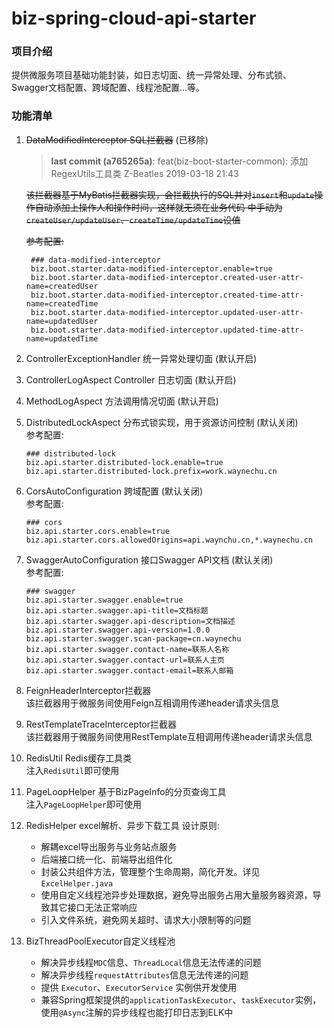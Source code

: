 # biz-spring-cloud-api-starter

### 项目介绍
提供微服务项目基础功能封装，如日志切面、统一异常处理、分布式锁、Swagger文档配置、跨域配置、线程池配置...等。

### 功能清单
1. ~~DataModifiedInterceptor SQL拦截器~~ (已移除)

    > **last commit (a765265a)**: feat(biz-boot-starter-common): 添加RegexUtils工具类 Z-Beatles 2019-03-18 21:43
    
    ~~该拦截器基于MyBatis拦截器实现，会拦截执行的SQL并对`insert`和`update`操作自动添加上操作人和操作时间，这样就无须在业务代码
    中手动为`createUser/updateUser`、`createTime/updateTime`设值~~

    ~~参考配置:~~
    ```
     ### data-modified-interceptor
     biz.boot.starter.data-modified-interceptor.enable=true
     biz.boot.starter.data-modified-interceptor.created-user-attr-name=createdUser
     biz.boot.starter.data-modified-interceptor.created-time-attr-name=createdTime
     biz.boot.starter.data-modified-interceptor.updated-user-attr-name=updatedUser
     biz.boot.starter.data-modified-interceptor.updated-time-attr-name=updatedTime
    ```
    
2. ControllerExceptionHandler 统一异常处理切面 (默认开启)

3. ControllerLogAspect Controller 日志切面 (默认开启)

4. MethodLogAspect 方法调用情况切面 (默认开启)

5. DistributedLockAspect 分布式锁实现，用于资源访问控制 (默认关闭)  
    参考配置:
    ```
    ### distributed-lock
    biz.api.starter.distributed-lock.enable=true
    biz.api.starter.distributed-lock.prefix=work.waynechu.cn
    ```

6. CorsAutoConfiguration 跨域配置 (默认关闭)  
    参考配置:
    ```
    ### cors
    biz.api.starter.cors.enable=true
    biz.api.starter.cors.allowedOrigins=api.waynchu.cn,*.waynechu.cn
    ```

7. SwaggerAutoConfiguration 接口Swagger API文档 (默认关闭)  
    参考配置:
    ```
    ### swagger
    biz.api.starter.swagger.enable=true
    biz.api.starter.swagger.api-title=文档标题
    biz.api.starter.swagger.api-description=文档描述
    biz.api.starter.swagger.api-version=1.0.0
    biz.api.starter.swagger.scan-package=cn.waynechu
    biz.api.starter.swagger.contact-name=联系人名称
    biz.api.starter.swagger.contact-url=联系人主页
    biz.api.starter.swagger.contact-email=联系人邮箱
    ```

8. FeignHeaderInterceptor拦截器  
    该拦截器用于微服务间使用Feign互相调用传递header请求头信息

9. RestTemplateTraceInterceptor拦截器  
   该拦截器用于微服务间使用RestTemplate互相调用传递header请求头信息
   
10. RedisUtil Redis缓存工具类  
    注入`RedisUtil`即可使用

11. PageLoopHelper 基于BizPageInfo的分页查询工具  
    注入`PageLoopHelper`即可使用

12. RedisHelper excel解析、异步下载工具
    设计原则:  
    - 解耦excel导出服务与业务站点服务
    - 后端接口统一化、前端导出组件化
    - 封装公共组件方法，管理整个生命周期，简化开发。详见`ExcelHelper.java`
    - 使用自定义线程池异步处理数据，避免导出服务占用大量服务器资源，导致其它接口无法正常响应
    - 引入文件系统，避免网关超时、请求大小限制等的问题
    
13. BizThreadPoolExecutor自定义线程池
    - 解决异步线程`MDC`信息、`ThreadLocal`信息无法传递的问题
    - 解决异步线程`requestAttributes`信息无法传递的问题
    - 提供 `Executor`、`ExecutorService` 实例供开发使用
    - 兼容Spring框架提供的`applicationTaskExecutor`、`taskExecutor`实例，使用`@Async`注解的异步线程也能打印日志到ELK中